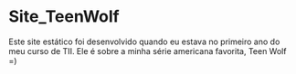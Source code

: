 # Site_TeenWolf

Este site estático foi desenvolvido quando eu estava no primeiro ano do meu curso de TII. Ele é sobre a minha série americana favorita, Teen Wolf =)
